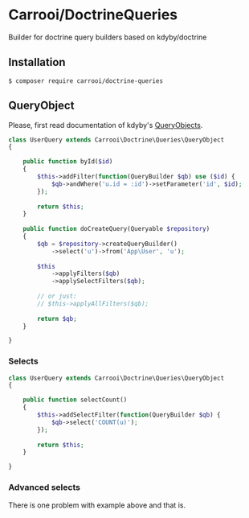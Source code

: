 # Carrooi/DoctrineQueries

Builder for doctrine query builders based on kdyby/doctrine

## Installation

```
$ composer require carrooi/doctrine-queries
```

## QueryObject

Please, first read documentation of kdyby's [QueryObjects](https://github.com/Kdyby/Doctrine/blob/master/docs/en/resultset.md#queryobject).

```php
class UserQuery extends Carrooi\Doctrine\Queries\QueryObject
{

	public function byId($id)
	{
		$this->addFilter(function(QueryBuilder $qb) use ($id) {
			$qb->andWhere('u.id = :id')->setParameter('id', $id);
		});
		
		return $this;
	}
	
	public function doCreateQuery(Queryable $repository)
	{
		$qb = $repository->createQueryBuilder()
			->select('u')->from('App\User', 'u');
			
		$this
			->applyFilters($qb)
			->applySelectFilters($qb);
			
		// or just:
		// $this->applyAllFilters($qb);
		
		return $qb;
	}

}
```

### Selects

```php
class UserQuery extends Carrooi\Doctrine\Queries\QueryObject
{

	public function selectCount()
	{
		$this->addSelectFilter(function(QueryBuilder $qb) {
			$qb->select('COUNT(u)');
		});
		
		return $this;
	}

}
```

### Advanced selects

There is one problem with example above and that is.
